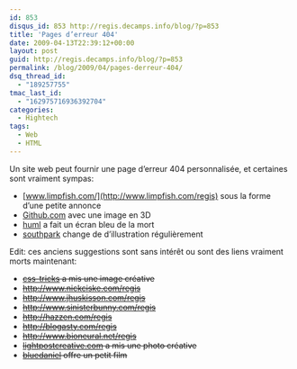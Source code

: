 ```yaml
---
id: 853
disqus_id: 853 http://regis.decamps.info/blog/?p=853
title: 'Pages d’erreur 404'
date: 2009-04-13T22:39:12+00:00
layout: post
guid: http://regis.decamps.info/blog/?p=853
permalink: /blog/2009/04/pages-derreur-404/
dsq_thread_id:
  - "189257755"
tmac_last_id:
  - "162975716936392704"
categories:
  - Hightech
tags:
  - Web
  - HTML
---
```

Un site web peut fournir une page d’erreur 404 personnalisée, et certaines sont vraiment sympas:

  * [www.limpfish.com/](http://www.limpfish.com/regis) sous la forme d’une petite annonce
  * [Github.com](https://github.com/regis_qwertyuiop) avec une image en 3D
  * [huml](http://huml.org/404.shtml) a fait un écran bleu de la mort
  * [southpark](http://www.southparkstudios.com/regis) change de d’illustration régulièrement

Edit: ces anciens suggestions sont sans intérêt ou sont des liens vraiment morts maintenant:

  * <strike>[css-tricks](http://css-tricks.com/regis) a mis une image créative<strike>
  * <strike><http://www.nickciske.com/regis></strike>
  * <strike><http://www.jhuskisson.com/regis></strike>
  * <strike><http://www.sinisterbunny.com/regis></strike>
  * <strike><http://hazzen.com/regis></strike>
  * <strike><http://blogasty.com/regis></strike>
  * <strike><http://www.bioneural.net/regis></strike>
  * <strike>[lightpostcreative.com](http://www.lightpostcreative.com/regis) a mis une photo créative<strike>
  * <strike>[bluedaniel](http://www.bluedaniel.com/regis) offre un petit film<strike>

